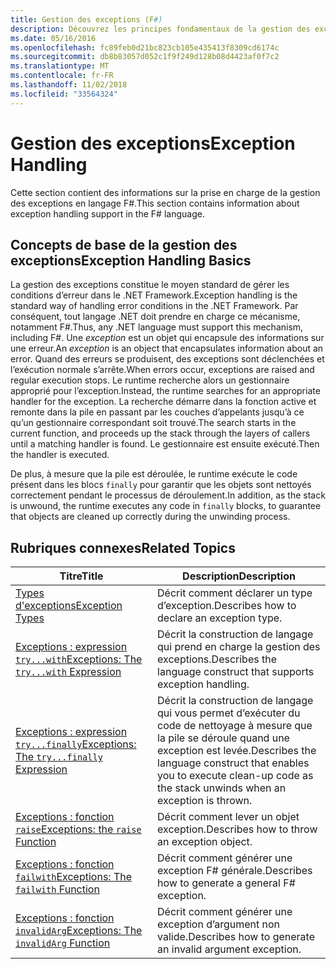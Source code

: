 ```yaml
---
title: Gestion des exceptions (F#)
description: Découvrez les principes fondamentaux de la gestion des exceptions dans F# et découvrez des liens vers les expressions et fonctions de gestion des exceptions.
ms.date: 05/16/2016
ms.openlocfilehash: fc89feb0d21bc823cb105e435413f8309cd6174c
ms.sourcegitcommit: db8b83057d052c1f9f249d128b08d4423af0f7c2
ms.translationtype: MT
ms.contentlocale: fr-FR
ms.lasthandoff: 11/02/2018
ms.locfileid: "33564324"
---
```

# <a name="exception-handling"></a><span data-ttu-id="7e1b0-103">Gestion des exceptions</span><span class="sxs-lookup"><span data-stu-id="7e1b0-103">Exception Handling</span></span>

<span data-ttu-id="7e1b0-104">Cette section contient des informations sur la prise en charge de la gestion des exceptions en langage F#.</span><span class="sxs-lookup"><span data-stu-id="7e1b0-104">This section contains information about exception handling support in the F# language.</span></span>


## <a name="exception-handling-basics"></a><span data-ttu-id="7e1b0-105">Concepts de base de la gestion des exceptions</span><span class="sxs-lookup"><span data-stu-id="7e1b0-105">Exception Handling Basics</span></span>
<span data-ttu-id="7e1b0-106">La gestion des exceptions constitue le moyen standard de gérer les conditions d’erreur dans le .NET Framework.</span><span class="sxs-lookup"><span data-stu-id="7e1b0-106">Exception handling is the standard way of handling error conditions in the .NET Framework.</span></span> <span data-ttu-id="7e1b0-107">Par conséquent, tout langage .NET doit prendre en charge ce mécanisme, notamment F#.</span><span class="sxs-lookup"><span data-stu-id="7e1b0-107">Thus, any .NET language must support this mechanism, including F#.</span></span> <span data-ttu-id="7e1b0-108">Une *exception* est un objet qui encapsule des informations sur une erreur.</span><span class="sxs-lookup"><span data-stu-id="7e1b0-108">An *exception* is an object that encapsulates information about an error.</span></span> <span data-ttu-id="7e1b0-109">Quand des erreurs se produisent, des exceptions sont déclenchées et l’exécution normale s’arrête.</span><span class="sxs-lookup"><span data-stu-id="7e1b0-109">When errors occur, exceptions are raised and regular execution stops.</span></span> <span data-ttu-id="7e1b0-110">Le runtime recherche alors un gestionnaire approprié pour l’exception.</span><span class="sxs-lookup"><span data-stu-id="7e1b0-110">Instead, the runtime searches for an appropriate handler for the exception.</span></span> <span data-ttu-id="7e1b0-111">La recherche démarre dans la fonction active et remonte dans la pile en passant par les couches d’appelants jusqu’à ce qu’un gestionnaire correspondant soit trouvé.</span><span class="sxs-lookup"><span data-stu-id="7e1b0-111">The search starts in the current function, and proceeds up the stack through the layers of callers until a matching handler is found.</span></span> <span data-ttu-id="7e1b0-112">Le gestionnaire est ensuite exécuté.</span><span class="sxs-lookup"><span data-stu-id="7e1b0-112">Then the handler is executed.</span></span>

<span data-ttu-id="7e1b0-113">De plus, à mesure que la pile est déroulée, le runtime exécute le code présent dans les blocs `finally` pour garantir que les objets sont nettoyés correctement pendant le processus de déroulement.</span><span class="sxs-lookup"><span data-stu-id="7e1b0-113">In addition, as the stack is unwound, the runtime executes any code in `finally` blocks, to guarantee that objects are cleaned up correctly during the unwinding process.</span></span>


## <a name="related-topics"></a><span data-ttu-id="7e1b0-114">Rubriques connexes</span><span class="sxs-lookup"><span data-stu-id="7e1b0-114">Related Topics</span></span>

|<span data-ttu-id="7e1b0-115">Titre</span><span class="sxs-lookup"><span data-stu-id="7e1b0-115">Title</span></span>|<span data-ttu-id="7e1b0-116">Description</span><span class="sxs-lookup"><span data-stu-id="7e1b0-116">Description</span></span>|
|-----|-----------|
|[<span data-ttu-id="7e1b0-117">Types d'exceptions</span><span class="sxs-lookup"><span data-stu-id="7e1b0-117">Exception Types</span></span>](exception-types.md)|<span data-ttu-id="7e1b0-118">Décrit comment déclarer un type d’exception.</span><span class="sxs-lookup"><span data-stu-id="7e1b0-118">Describes how to declare an exception type.</span></span>|
|[<span data-ttu-id="7e1b0-119">Exceptions : expression `try...with`</span><span class="sxs-lookup"><span data-stu-id="7e1b0-119">Exceptions: The `try...with` Expression</span></span>](the-try-with-expression.md)|<span data-ttu-id="7e1b0-120">Décrit la construction de langage qui prend en charge la gestion des exceptions.</span><span class="sxs-lookup"><span data-stu-id="7e1b0-120">Describes the language construct that supports exception handling.</span></span>|
|[<span data-ttu-id="7e1b0-121">Exceptions : expression `try...finally`</span><span class="sxs-lookup"><span data-stu-id="7e1b0-121">Exceptions: The `try...finally` Expression</span></span>](the-try-finally-expression.md)|<span data-ttu-id="7e1b0-122">Décrit la construction de langage qui vous permet d’exécuter du code de nettoyage à mesure que la pile se déroule quand une exception est levée.</span><span class="sxs-lookup"><span data-stu-id="7e1b0-122">Describes the language construct that enables you to execute clean-up code as the stack unwinds when an exception is thrown.</span></span>|
|[<span data-ttu-id="7e1b0-123">Exceptions : fonction `raise`</span><span class="sxs-lookup"><span data-stu-id="7e1b0-123">Exceptions: the `raise` Function</span></span>](the-raise-Function.md)|<span data-ttu-id="7e1b0-124">Décrit comment lever un objet exception.</span><span class="sxs-lookup"><span data-stu-id="7e1b0-124">Describes how to throw an exception object.</span></span>|
|[<span data-ttu-id="7e1b0-125">Exceptions : fonction `failwith`</span><span class="sxs-lookup"><span data-stu-id="7e1b0-125">Exceptions: The `failwith` Function</span></span>](the-failwith-function.md)|<span data-ttu-id="7e1b0-126">Décrit comment générer une exception F# générale.</span><span class="sxs-lookup"><span data-stu-id="7e1b0-126">Describes how to generate a general F# exception.</span></span>|
|[<span data-ttu-id="7e1b0-127">Exceptions : fonction `invalidArg`</span><span class="sxs-lookup"><span data-stu-id="7e1b0-127">Exceptions: The `invalidArg` Function</span></span>](the-invalidArg-function.md)|<span data-ttu-id="7e1b0-128">Décrit comment générer une exception d’argument non valide.</span><span class="sxs-lookup"><span data-stu-id="7e1b0-128">Describes how to generate an invalid argument exception.</span></span>|
